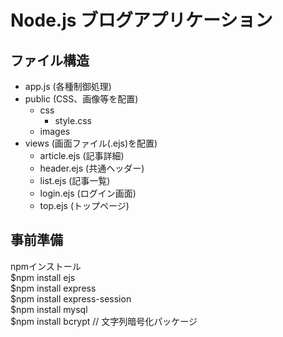 # Node.js ブログアプリケーション

## ファイル構造

- app.js (各種制御処理)
- public (CSS、画像等を配置)
    - css
      - style.css
    - images
- views (画面ファイル(.ejs)を配置)
    - article.ejs (記事詳細)
    - header.ejs (共通ヘッダー)
    - list.ejs (記事一覧)
    - login.ejs (ログイン画面)
    - top.ejs (トップページ)

## 事前準備
npmインストール  
$npm install ejs  
$npm install express  
$npm install express-session  
$npm install mysql  
$npm install bcrypt // 文字列暗号化パッケージ  
